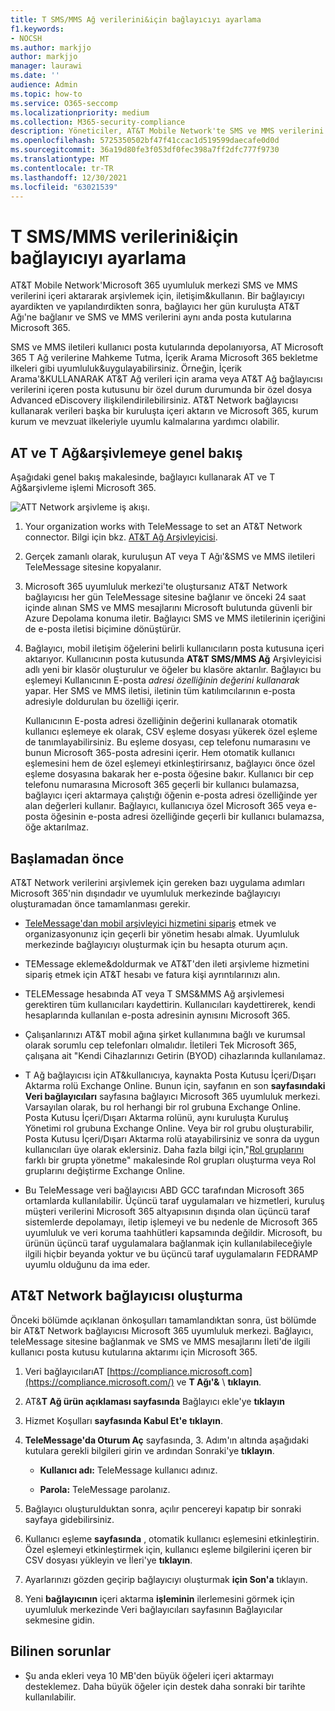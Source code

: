 ```yaml
---
title: T SMS/MMS Ağ verilerini&için bağlayıcıyı ayarlama
f1.keywords:
- NOCSH
ms.author: markjjo
author: markjjo
manager: laurawi
ms.date: ''
audience: Admin
ms.topic: how-to
ms.service: O365-seccomp
ms.localizationpriority: medium
ms.collection: M365-security-compliance
description: Yöneticiler, AT&T Mobile Network'te SMS ve MMS verilerini içeri aktaracak ve arşivley edebilecek bir TeleMessage&kurabilirsiniz. Bu, üçüncü taraf veri kaynaklarından verileri Microsoft 365'te arşivlemenize olanak sağlar ve böylece yasal saklama, içerik araması ve bekletme ilkeleri gibi uyumluluk özelliklerini kullanarak kuruluş üçüncü taraf verilerini yönetebilirsiniz.
ms.openlocfilehash: 5725350502bf47f41ccac1d519599daecafe0d0d
ms.sourcegitcommit: 36a19d80fe3f053df0fec398a7ff2dfc777f9730
ms.translationtype: MT
ms.contentlocale: tr-TR
ms.lasthandoff: 12/30/2021
ms.locfileid: "63021539"
---
```

# <a name="set-up-a-connector-to-archive-att-smsmms-data"></a>T SMS/MMS verilerini&için bağlayıcıyı ayarlama

AT&T Mobile Network'Microsoft 365 uyumluluk merkezi SMS ve MMS verilerini içeri aktararak arşivlemek için, iletişim&kullanın. Bir bağlayıcıyı ayardikten ve yapılandırdikten sonra, bağlayıcı her gün kuruluşta AT&T Ağı'ne bağlanır ve SMS ve MMS verilerini aynı anda posta kutularına Microsoft 365.

SMS ve MMS iletileri kullanıcı posta kutularında depolanıyorsa, AT Microsoft 365 T Ağ verilerine Mahkeme Tutma, İçerik Arama Microsoft 365 bekletme ilkeleri gibi uyumluluk&uygulayabilirsiniz. Örneğin, İçerik Arama'&KULLANARAK AT&T Ağ verileri için arama veya AT&T Ağ bağlayıcısı verilerini içeren posta kutusunu bir özel durum durumunda bir özel dosya Advanced eDiscovery ilişkilendirilebilirsiniz. AT&T Network bağlayıcısı kullanarak verileri başka bir kuruluşta içeri aktarın ve Microsoft 365, kurum kurum ve mevzuat ilkeleriyle uyumlu kalmalarına yardımcı olabilir.

## <a name="overview-of-archiving-att-network-data"></a>AT ve T Ağ&arşivlemeye genel bakış

Aşağıdaki genel bakış makalesinde, bağlayıcı kullanarak AT ve T Ağ&arşivleme işlemi Microsoft 365.

![ATT Network arşivleme iş akışı.](../media/ATTNetworkConnectorWorkflow.png)

1. Your organization works with TeleMessage to set an AT&T Network connector. Bilgi için bkz. [AT&T Ağ Arşivleyicisi](https://www.telemessage.com/office365-activation-for-atnt-network-archiver/).

2. Gerçek zamanlı olarak, kuruluşun AT veya T Ağı'&SMS ve MMS iletileri TeleMessage sitesine kopyalanır.

3. Microsoft 365 uyumluluk merkezi'te oluştursanız AT&T Network bağlayıcısı her gün TeleMessage sitesine bağlanır ve önceki 24 saat içinde alınan SMS ve MMS mesajlarını Microsoft bulutunda güvenli bir Azure Depolama konuma iletir. Bağlayıcı SMS ve MMS iletilerinin içeriğini de e-posta iletisi biçimine dönüştürür.

4. Bağlayıcı, mobil iletişim öğelerini belirli kullanıcıların posta kutusuna içeri aktarıyor. Kullanıcının posta kutusunda **AT&T SMS/MMS Ağ** Arşivleyicisi adlı yeni bir klasör oluşturulur ve öğeler bu klasöre aktarılır. Bağlayıcı bu eşlemeyi Kullanıcının E-posta *adresi özelliğinin değerini kullanarak* yapar. Her SMS ve MMS iletisi, iletinin tüm katılımcılarının e-posta adresiyle doldurulan bu özelliği içerir.
 
   Kullanıcının E-posta adresi özelliğinin değerini kullanarak otomatik kullanıcı  eşlemeye ek olarak, CSV eşleme dosyası yükerek özel eşleme de tanımlayabilirsiniz. Bu eşleme dosyası, cep telefonu numarasını ve bunun Microsoft 365-posta adresini içerir. Hem otomatik kullanıcı eşlemesini hem de özel eşlemeyi etkinleştirirsanız, bağlayıcı önce özel eşleme dosyasına bakarak her e-posta öğesine bakır. Kullanıcı bir cep telefonu numarasına Microsoft 365 geçerli bir kullanıcı bulamazsa, bağlayıcı içeri aktarmaya çalıştığı öğenin e-posta adresi özelliğinde yer alan değerleri kullanır. Bağlayıcı, kullanıcıya özel Microsoft 365 veya e-posta öğesinin e-posta adresi özelliğinde geçerli bir kullanıcı bulamazsa, öğe aktarılmaz.

## <a name="before-you-begin"></a>Başlamadan önce

AT&T Network verilerini arşivlemek için gereken bazı uygulama adımları Microsoft 365'nin dışındadır ve uyumluluk merkezinde bağlayıcıyı oluşturamadan önce tamamlanması gerekir.

- [TeleMessage'dan mobil arşivleyici hizmetini sipariş](https://www.telemessage.com/mobile-archiver/order-mobile-archiver-for-o365/) etmek ve organizasyonunız için geçerli bir yönetim hesabı almak. Uyumluluk merkezinde bağlayıcıyı  oluşturmak için bu hesapta oturum açın.

- TEMessage ekleme&doldurmak ve AT&T'den ileti arşivleme hizmetini sipariş etmek için AT&T hesabı ve fatura kişi ayrıntılarınızı alın.

- TELEMessage hesabında AT veya T SMS&MMS Ağ arşivlemesi gerektiren tüm kullanıcıları kaydettirin. Kullanıcıları kaydettirerek, kendi hesaplarında kullanılan e-posta adresinin aynısını Microsoft 365.

- Çalışanlarınızı AT&T mobil ağına şirket kullanımına bağlı ve kurumsal olarak sorumlu cep telefonları olmalıdır. İletileri Tek Microsoft 365, çalışana ait "Kendi Cihazlarınızı Getirin (BYOD) cihazlarında kullanılamaz.

- T Ağ bağlayıcısı için AT&kullanıcıya, kaynakta Posta Kutusu İçeri/Dışarı Aktarma rolü Exchange Online. Bunun için, sayfanın en son **sayfasındaki Veri bağlayıcıları** sayfasına bağlayıcı Microsoft 365 uyumluluk merkezi. Varsayılan olarak, bu rol herhangi bir rol grubuna Exchange Online. Posta Kutusu İçeri/Dışarı Aktarma rolünü, aynı kuruluşta Kuruluş Yönetimi rol grubuna Exchange Online. Veya bir rol grubu oluşturabilir, Posta Kutusu İçeri/Dışarı Aktarma rolü atayabilirsiniz ve sonra da uygun kullanıcıları üye olarak  eklersiniz. Daha fazla bilgi için,"[Rol gruplarını](/Exchange/permissions-exo/role-groups#create-role-groups) farklı bir [](/Exchange/permissions-exo/role-groups#modify-role-groups) grupta yönetme" makalesinde Rol grupları oluşturma veya Rol gruplarını değiştirme Exchange Online.

- Bu TeleMessage veri bağlayıcısı ABD GCC tarafından Microsoft 365 ortamlarda kullanılabilir. Üçüncü taraf uygulamaları ve hizmetleri, kuruluş müşteri verilerini Microsoft 365 altyapısının dışında olan üçüncü taraf sistemlerde depolamayı, iletip işlemeyi ve bu nedenle de Microsoft 365 uyumluluk ve veri koruma taahhütleri kapsamında değildir. Microsoft, bu ürünün üçüncü taraf uygulamalara bağlanmak için kullanılabileceğiyle ilgili hiçbir beyanda yoktur ve bu üçüncü taraf uygulamaların FEDRAMP uyumlu olduğunu da ima eder.

## <a name="create-a-att-network-connector"></a>AT&T Network bağlayıcısı oluşturma

Önceki bölümde açıklanan önkoşulları tamamlandıktan sonra, üst bölümde bir AT&T Network bağlayıcısı Microsoft 365 uyumluluk merkezi. Bağlayıcı, teleMessage sitesine bağlanmak ve SMS ve MMS mesajlarını İleti'de ilgili kullanıcı posta kutusu kutularına aktarımı için Microsoft 365.

1. Veri bağlayıcılarıAT [https://compliance.microsoft.com](https://compliance.microsoft.com/) ve **T Ağı'&** \  **tıklayın**.

2. AT&**T Ağ ürün açıklaması sayfasında** Bağlayıcı ekle'ye **tıklayın**

3. Hizmet Koşulları **sayfasında Kabul Et'e** **tıklayın**.

4. **TeleMessage'da Oturum Aç** sayfasında, 3. Adım'ın altında aşağıdaki kutulara gerekli bilgileri girin ve ardından Sonraki'ye **tıklayın**.

   - **Kullanıcı adı:** TeleMessage kullanıcı adınız.

   - **Parola:** TeleMessage parolanız.

5. Bağlayıcı oluşturulduktan sonra, açılır pencereyi kapatıp bir sonraki sayfaya gidebilirsiniz.

6. Kullanıcı eşleme **sayfasında** , otomatik kullanıcı eşlemesini etkinleştirin. Özel eşlemeyi etkinleştirmek için, kullanıcı eşleme bilgilerini içeren bir CSV dosyası yükleyin ve İleri'ye **tıklayın**.

7. Ayarlarınızı gözden geçirip bağlayıcıyı oluşturmak **için Son'a** tıklayın.

8. Yeni **bağlayıcının** içeri aktarma **işleminin** ilerlemesini görmek için uyumluluk merkezinde Veri bağlayıcıları sayfasının Bağlayıcılar sekmesine gidin.

## <a name="known-issues"></a>Bilinen sorunlar

- Şu anda ekleri veya 10 MB'den büyük öğeleri içeri aktarmayı desteklemez. Daha büyük öğeler için destek daha sonraki bir tarihte kullanılabilir.
